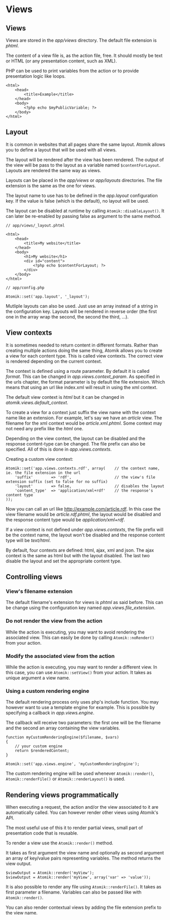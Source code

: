 # Views

## Views

Views are stored in the *app/views* directory. The default file extension is *phtml*.

The content of a view file is, as the action file, free. It should mostly be text or 
HTML (or any presentation content, such as XML).

PHP can be used to print variables from the action or to provide presentation logic like
loops.
	
    <html>
	    <head>
		    <title>Example</title>
	    </head>
	    <body>
		    <?php echo $myPublicVariable; ?>
	    </body>
    </html>

## Layout

It is common in websites that all pages share the same layout. Atomik allows you to define
a layout that will be used with all views.

The layout will be rendered after the view has been rendered. The output of the view will be
pass to the layout as a variable named `$contentForLayout`. 
Layouts are rendered the same way as views.

Layouts can be placed in the *app/views* or *app/layouts* directories.
The file extension is the same as the one for views.

The layout name to use has to be defined in the *app.layout* configuration key. If the
value is false (which is the default), no layout will be used.

The layout can be disabled at runtime by calling `Atomik::disableLayout()`.
It can later be re-enabled by passing false as argument to the same method.

    // app/views/_layout.phtml

    <html>
	    <head>
		    <title>My website</title>
	    </head>
	    <body>
		    <h1>My website</h1>
		    <div id="content">
			    <?php echo $contentForLayout; ?>
		    </div>
	    </body>
    </html>
    
    // app/config.php
    
    Atomik::set('app.layout', '_layout');

Mutliple layouts can also be used. Just use an array instead of a string in the configuration key. 
Layouts will be rendered in reverse order (the first one in the array wrap the second, the second 
the third, ...).

## View contexts

It is sometimes needed to return content in different formats. Rather than creating multiple actions 
doing the same thing, Atomik allows you to create a view for each content type. This is called view 
contexts. The correct view is rendered depending on the current context.

The context is defined using a route parameter. By default it is called *format*. This can be changed in
*app.views.context\_param*. As specified in the urls chapter, the format parameter is by default the
file extension. Which means that using an url like index.xml will result in using the xml context.

The default view context is *html* but it can be changed in *atomik.views.default\_context*.

To create a view for a context just suffix the view name with the context name like an extension. 
For example, let's say we have an *article* view. The filename for the xml context would be 
*article.xml.phtml*. Some context may not need any prefix like the *html* one.

Depending on the view context, the layout can be disabled and the response content-type can be changed. 
The file prefix can also be specified. All of this is done in *app.views.contexts*.
		
Creating a custom view context:

    Atomik::set('app.views.contexts.rdf', array(    // the context name, ie. the file extension in the url
	    'suffix'        => 'rdf',                   // the view's file extension suffix (set to false for no suffix)
	    'layout'        => false,                   // disables the layout
	    'content_type'  => 'application/xml+rdf'    // the response's content type
    ));

Now you can call an url like http://example.com/article.rdf. In this case the view filename
would be *article.rdf.phtml*, the layout would be disabled and the response content type
would be *application/xml+rdf*.

If a view context is not defined under *app.views.contexts*, the file prefix will be the context name,
the layout won't be disabled and the response content type will be *text/html*.

By default, four contexts are defined: html, ajax, xml and json. The ajax context is the same 
as html but with the layout disabled. The last two disable the layout and set the appropriate 
content type.

## Controlling views

### View's filename extension

The default filename's extension for views is *phtml* as said before. This can be change using
the configuration key named *app.views.file\_extension*.

### Do not render the view from the action

While the action is executing, you may want to avoid rendering the associated view. This can easily be done
by calling `Atomik::noRender()` from your action.

### Modify the associated view from the action

While the action is executing, you may want to render a different view. In this case, you can use
`Atomik::setView()` from your action. It takes as unique argument a view name.

### Using a custom rendering engine

The default rendering process only uses php's include function. You may however want to use a 
template engine for example. This is possible by specifying a callback in *app.views.engine*.

The callback will receive two parameters: the first one will be the filename and the second an 
array containing the view variables.

    function myCustomRenderingEngine($filename, $vars)
    {
	    // your custom engine
	    return $renderedContent;
    }

    Atomik::set('app.views.engine', 'myCustomRenderingEngine');

The custom rendering engine will be used whenever `Atomik::render()`,
`Atomik::renderFile()` or `Atomik::renderLayout()` is used.

## Rendering views programmatically

When executing a request, the action and/or the view associated to it are
automatically called. You can however render other views using Atomik's API.

The most useful use of this it to render partial views, small part of presentation
code that is reusable.

To render a view use the `Atomik::render()` method.

It takes as first argument the view name and optionally as second argument
an array of key/value pairs representing variables. 
The method returns the view output.

    $viewOutput = Atomik::render('myView');
    $viewOutput = Atomik::render('myView', array('var' => 'value'));

It is also possible to render any file using `Atomik::renderFile()`. It takes
as first parameter a filename. Variables can also be passed like with `Atomik::render()`.

You can also render contextual views by adding the file extension prefix to the view name.

